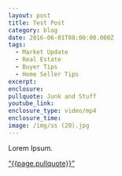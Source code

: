 ```yaml
---
layout: post
title: Test Post
category: blog
date: 2016-06-01T08:00:00.000Z
tags:
  - Market Update
  - Real Estate
  - Buyer Tips
  - Home Seller Tips
excerpt:
enclosure:
pullquote: Junk and Stuff
youtube_link:
enclosure_type: video/mp4
enclosure_time:
image: /img/ss (20).jpg
---
```




Lorem Ipsum.

<a href="https://twitter.com/home/?status={{page.pullquote}}%20{{site.url}}{{page.url}}%20via%40{{site.data.settings.socials.twitter | remove: 'https://twitter.com/'}}" target='_blank' class="pullquote">&#8220;{{page.pullquote}}&#8221;</a>